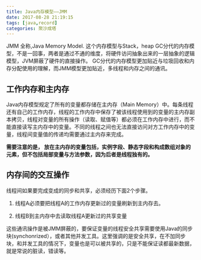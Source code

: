 ```yaml
---
title: Java内存模型——JMM
date: 2017-08-28 21:19:15
tags: [java,record]
categories: 聚沙成塔
---
```


 <!--TOC-->

JMM 全称,Java Memory Model. 这个内存模型与Stack，heap GC分代的内存模型，不是一回事，两者是通过不通的维度，将硬件访问抽象出来的一层抽象的逻辑模型，JVM屏蔽了硬件的直接操作。 GC分代的内存模型更加贴近与垃圾回收和内存分配使用的理解，而JMM模型更加贴近，多线程和内存之间的通讯。

 <!--more-->
 
## 工作内存和主内存
 
Java内存模型规定了所有的变量都存储在主内存（Main Memory）中。每条线程还有自己的工作内存，线程的工作内存中保存了被该线程使用到的变量的主内存副本拷贝，线程对变量的所有操作（读取、赋值等）都必须在工作内存中进行，而不能直接读写主内存中的变量。不同的线程之间也无法直接访问对方工作内存中的变量，线程间变量值的传递均需要通过主内存来完成。 

**需要注意的是， 放在主内存的变量包括，实例字段、静态字段和构成数组对象的元素，但不包括局部变量与方法参数，因为后者是线程独有的。**

## 内存间的交互操作

线程间如果要完成变成的同步和共享，必须经历下面2个步骤。

   1. 线程A必须要把线程A的工作内存更新过的变量刷新到主内存去。

   2. 线程B到主内存中去读取线程A更新过的共享变量

这些通讯操作是被JMM屏蔽的，要保证变量的线程安全共享需要使用Java的同步块(synchonrized），或者其他并发工具。这里强调的是安全共享，在不加同步块，和并发工具的情况下，变量也是可以被共享的，只是不能保证读都最新数据，就是常说的脏读，错读等。